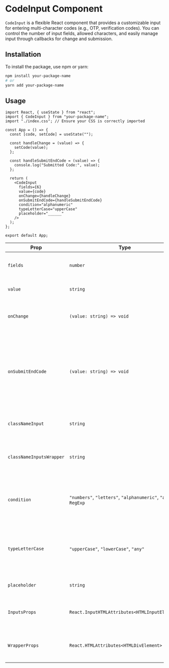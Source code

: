 # CodeInput Component

`CodeInput` is a flexible React component that provides a customizable input for entering multi-character codes (e.g., OTP, verification codes). You can control the number of input fields, allowed characters, and easily manage input through callbacks for change and submission.

## Installation

To install the package, use npm or yarn:

```bash
npm install your-package-name
# or
yarn add your-package-name
```

## Usage
```tsx
import React, { useState } from "react";
import { CodeInput } from "your-package-name";
import "./index.css"; // Ensure your CSS is correctly imported

const App = () => {
  const [code, setCode] = useState("");

  const handleChange = (value) => {
    setCode(value);
  };

  const handleSubmitEndCode = (value) => {
    console.log("Submitted Code:", value);
  };

  return (
    <CodeInput
      fields={6}
      value={code}
      onChange={handleChange}
      onSubmitEndCode={handleSubmitEndCode}
      condition="alphanumeric"
      typeLetterCase="upperCase"
      placeholder="______"
    />
  );
};

export default App;
```


| Prop                    | Type                                                       | Default       | Description                                                                                                           |
|-------------------------|------------------------------------------------------------|---------------|-----------------------------------------------------------------------------------------------------------------------|
| `fields`                | `number`                                                   | Required      | Number of input fields (length of the code).                                                                          |
| `value`                 | `string`                                                   | Required      | The current value of the input.                                                                                       |
| `onChange`              | `(value: string) => void`                                  | Required      | Callback for when the input value changes.                                                                            |
| `onSubmitEndCode`       | `(value: string) => void`                                  | Optional      | Callback triggered when the when the last character is entered, provided that all fields are also entered                           |
| `classNameInput`        | `string`                                                   | `""`          | Custom class name for each input field.                                                                               |
| `classNameInputsWrapper`| `string`                                                   | `""`          | Custom class name for the input wrapper div.                                                                          |
| `condition`             | `"numbers"`, `"letters"`, `"alphanumeric"`, `"any"`, `RegExp` | `"any"`        | Condition that defines what type of characters are allowed.                                                           |
| `typeLetterCase`        | `"upperCase"`, `"lowerCase"`, `"any"`                      | `"any"`       | Specifies whether the input should be in uppercase or lowercase.                                                      |
| `placeholder`           | `string`                                                   | `""`          | Placeholder to show in the inputs.                                                                                    |
| `InputsProps`           | `React.InputHTMLAttributes<HTMLInputElement>`              | `{}`          | Additional props to pass to each input element.                                                                       |
| `WrapperProps`          | `React.HTMLAttributes<HTMLDivElement>`                     | `{}`          | Additional props to pass to the wrapper element.                                                                      |
